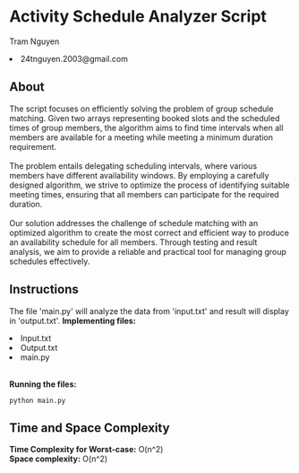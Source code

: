 # Activity Schedule Analyzer Script
  Tram Nguyen
  <li>24tnguyen.2003@gmail.com</li>
</p>

## About
<p>
  The script focuses on efficiently solving the problem of group schedule matching. Given two arrays representing booked slots and the scheduled times of group members, the algorithm aims to find time intervals when all members are available for a meeting while meeting a minimum duration requirement.
  <br><br>
  The problem entails delegating scheduling intervals, where various members have different availability windows. By employing a carefully designed algorithm, we strive to optimize the process of identifying suitable meeting times, ensuring that all members can participate for the required duration.
  <br><br>
  Our solution addresses the challenge of schedule matching with an optimized algorithm to create the most correct and efficient way to produce an availability schedule for all members. Through testing and result analysis, we aim to provide a reliable and practical tool for managing group schedules effectively.
</p>

## Instructions
<p>
The file 'main.py' will analyze the data from 'input.txt' and result will display in 'output.txt'.
  <strong>Implementing files:</strong>
  <li>Input.txt </li>
  <li>Output.txt </li>
  <li>main.py</li><br>

  <strong>Running the files:</strong>
  ```
  python main.py
  ```
</p>

## Time and Space Complexity
<p>
  <strong>Time Complexity for Worst-case:</strong> O(n^2) <br>
  <strong>Space complexity:</strong> O(n^2)
</p>


  